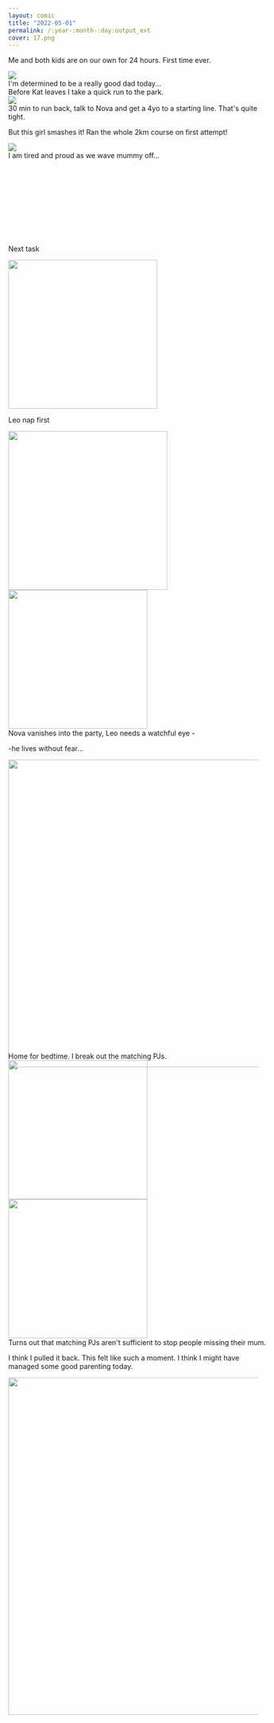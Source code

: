 ```yaml
---
layout: comic 
title: "2022-05-01"
permalink: /:year-:month-:day:output_ext
cover: 17.png
--- 
```

<article class="comic">
  <div class="panel fullwidth tworows">
    <p class="text top">Me and both kids are on our own for 24 hours. First time ever.</p>
    <img src="{{site.baseurl}}/assets/images/2022-05-01/0.png">
  </div>
  <div class="textpanel halves fourrows">
    I'm determined to be a really good dad today... 
  </div>
  <div class="textpanel halves fourrows">
Before Kat leaves I take a quick run to the park.</div>
  <div class="panel halves fourrows" >
    <img src="{{site.baseurl}}/assets/images/2022-05-01/1.png" >
  </div>
  <div class="textpanel halves fourrows" >30 min to run back, talk to Nova and get a 4yo to a starting line. That's quite tight.</div>
</article>

<article class="comic">
  <div class="panel" style="width:108px0px;height:unspxet;">
    <p class="text top">But this girl smashes it! Ran the whole 2km course on first attempt!</p>
    <img src="{{site.baseurl}}/assets/images/2022-05-01/17.png" style="width:114px0px" >
  </div>
 <div class="textpanel" style="width:108px0px;height:174px;">I am tired and proud as we wave mummy off... </div>
</article>

<article class="comic">
  <div class="panel fourrows">
    <p class="text top">Next task</p>
    <img src="{{site.baseurl}}/assets/images/2022-05-01/5.png" style="height:300px" >
  </div>
  <div class="panel fourrows">
    <p class="text top">Leo nap first</p>
    <img src="{{site.baseurl}}/assets/images/2022-05-01/4.png" style="height:320px" >
  </div>
  <div class="panel thirds">
    <img src="{{site.baseurl}}/assets/images/2022-05-01/6.png" style="height:280px" >
  </div>
   <div class="textpanel twothirds">
Nova vanishes into the party, Leo needs a watchful eye -   </div>
  <div class="panel" style="width:108px0px;height:620px;">
    <p class="text top">-he lives without fear... </p>
    <img src="{{site.baseurl}}/assets/images/2022-05-01/10.png" style="height:620px" >
  </div>
</article>

<article class="comic">
  <div class="textpanel fourrows" style="width:650px;">Home for bedtime. I break out the matching PJs. </div>
  <div class="panel fourrows">
    <img src="{{site.baseurl}}/assets/images/2022-05-01/12.png" style="height:280px" >
  </div>
  <div class="panel fourrows">
    <img src="{{site.baseurl}}/assets/images/2022-05-01/13.png" style="height:280px" >
  </div>
  <div class="textpanel fourrows" style="width:650px;">Turns out that matching PJs aren't sufficient to stop people missing their mum.</div>
  <div class="panel fullwidth tworows">
    <p class="text top">I think I pulled it back. This felt like such a moment. I think I might have managed some good parenting today.</p>
    <img src="{{site.baseurl}}/assets/images/2022-05-01/14.png" style="height:680px" >
  </div>
</article>
